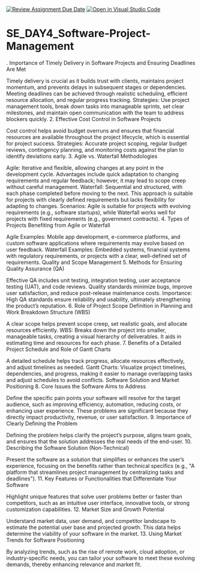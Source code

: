 [![Review Assignment Due Date](https://classroom.github.com/assets/deadline-readme-button-22041afd0340ce965d47ae6ef1cefeee28c7c493a6346c4f15d667ab976d596c.svg)](https://classroom.github.com/a/9pw6JKcu)
[![Open in Visual Studio Code](https://classroom.github.com/assets/open-in-vscode-2e0aaae1b6195c2367325f4f02e2d04e9abb55f0b24a779b69b11b9e10269abc.svg)](https://classroom.github.com/online_ide?assignment_repo_id=16946196&assignment_repo_type=AssignmentRepo)
# SE_DAY4_Software-Project-Management

. Importance of Timely Delivery in Software Projects and Ensuring Deadlines Are Met

Timely delivery is crucial as it builds trust with clients, maintains project momentum, and prevents delays in subsequent stages or dependencies. Meeting deadlines can be achieved through realistic scheduling, efficient resource allocation, and regular progress tracking.
Strategies: Use project management tools, break down tasks into manageable sprints, set clear milestones, and maintain open communication with the team to address blockers quickly.
2. Effective Cost Control in Software Projects

Cost control helps avoid budget overruns and ensures that financial resources are available throughout the project lifecycle, which is essential for project success.
Strategies: Accurate project scoping, regular budget reviews, contingency planning, and monitoring costs against the plan to identify deviations early.
3. Agile vs. Waterfall Methodologies

Agile: Iterative and flexible, allowing changes at any point in the development cycle. Advantages include quick adaptation to changing requirements and regular feedback; however, it may lead to scope creep without careful management.
Waterfall: Sequential and structured, with each phase completed before moving to the next. This approach is suitable for projects with clearly defined requirements but lacks flexibility for adapting to changes.
Scenarios: Agile is suitable for projects with evolving requirements (e.g., software startups), while Waterfall works well for projects with fixed requirements (e.g., government contracts).
4. Types of Projects Benefiting from Agile or Waterfall

Agile Examples: Mobile app development, e-commerce platforms, and custom software applications where requirements may evolve based on user feedback.
Waterfall Examples: Embedded systems, financial systems with regulatory requirements, or projects with a clear, well-defined set of requirements.
Quality and Scope Management
5. Methods for Ensuring Quality Assurance (QA)

Effective QA includes unit testing, integration testing, user acceptance testing (UAT), and code reviews. Quality standards minimize bugs, improve user satisfaction, and reduce post-release maintenance costs.
Importance: High QA standards ensure reliability and usability, ultimately strengthening the product’s reputation.
6. Role of Project Scope Definition in Planning and Work Breakdown Structure (WBS)

A clear scope helps prevent scope creep, set realistic goals, and allocate resources efficiently.
WBS: Breaks down the project into smaller, manageable tasks, creating a visual hierarchy of deliverables. It aids in estimating time and resources for each phase.
7. Benefits of a Detailed Project Schedule and Role of Gantt Charts

A detailed schedule helps track progress, allocate resources effectively, and adjust timelines as needed.
Gantt Charts: Visualize project timelines, dependencies, and progress, making it easier to manage overlapping tasks and adjust schedules to avoid conflicts.
Software Solution and Market Positioning
8. Core Issues the Software Aims to Address

Define the specific pain points your software will resolve for the target audience, such as improving efficiency, automation, reducing costs, or enhancing user experience. These problems are significant because they directly impact productivity, revenue, or user satisfaction.
9. Importance of Clearly Defining the Problem

Defining the problem helps clarify the project’s purpose, aligns team goals, and ensures that the solution addresses the real needs of the end-user.
10. Describing the Software Solution (Non-Technical)

Present the software as a solution that simplifies or enhances the user’s experience, focusing on the benefits rather than technical specifics (e.g., "A platform that streamlines project management by centralizing tasks and deadlines").
11. Key Features or Functionalities that Differentiate Your Software

Highlight unique features that solve user problems better or faster than competitors, such as an intuitive user interface, innovative tools, or strong customization capabilities.
12. Market Size and Growth Potential

Understand market data, user demand, and competitor landscape to estimate the potential user base and projected growth. This data helps determine the viability of your software in the market.
13. Using Market Trends for Software Positioning

By analyzing trends, such as the rise of remote work, cloud adoption, or industry-specific needs, you can tailor your software to meet these evolving demands, thereby enhancing relevance and market fit.
